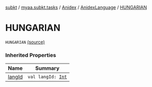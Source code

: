 [subkt](../../../index.md) / [myaa.subkt.tasks](../../index.md) / [Anidex](../index.md) / [AnidexLanguage](index.md) / [HUNGARIAN](./-h-u-n-g-a-r-i-a-n.md)

# HUNGARIAN

`HUNGARIAN` [(source)](https://github.com/Myaamori/SubKt/blob/0.1.12/src/main/kotlin/myaa/subkt/tasks/tasks.kt#L1072)

### Inherited Properties

| Name | Summary |
|---|---|
| [langId](lang-id.md) | `val langId: `[`Int`](https://kotlinlang.org/api/latest/jvm/stdlib/kotlin/-int/index.html) |
